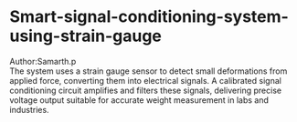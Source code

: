 # Smart-signal-conditioning-system-using-strain-gauge
Author:Samarth.p<br>
The system uses a strain gauge sensor to detect small deformations from applied force, converting them into electrical signals. A calibrated signal conditioning circuit amplifies and filters these signals, delivering precise voltage output suitable for accurate weight measurement in labs and industries.
